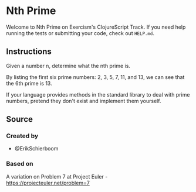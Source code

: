 # Nth Prime

Welcome to Nth Prime on Exercism's ClojureScript Track.
If you need help running the tests or submitting your code, check out `HELP.md`.

## Instructions

Given a number n, determine what the nth prime is.

By listing the first six prime numbers: 2, 3, 5, 7, 11, and 13, we can see that the 6th prime is 13.

If your language provides methods in the standard library to deal with prime numbers, pretend they don't exist and implement them yourself.

## Source

### Created by

- @ErikSchierboom

### Based on

A variation on Problem 7 at Project Euler - https://projecteuler.net/problem=7